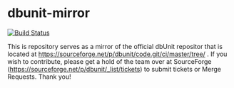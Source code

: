 # dbunit-mirror

[![Build Status](https://travis-ci.com/dbunit/dbunit-mirror.svg?branch=master)](https://travis-ci.com/github/dbunit/dbunit-mirror/branches)

This is repository serves as a mirror of the official dbUnit repositor that is located at  https://sourceforge.net/p/dbunit/code.git/ci/master/tree/ . If you wish to contribute, please get a hold of the team over at SourceForge (https://sourceforge.net/p/dbunit/_list/tickets) to submit tickets or Merge Requests. Thank you!
